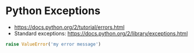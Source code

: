 # Python Exceptions

* <https://docs.python.org/2/tutorial/errors.html>
* Standard exceptions: <https://docs.python.org/2/library/exceptions.html>

```python
raise ValueError('my error message')
```
